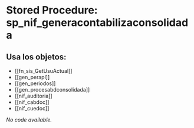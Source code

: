 # Stored Procedure: sp_nif_generacontabilizaconsolidada

## Usa los objetos:
- [[fn_sis_GetUsuActual]]
- [[gen_perapl]]
- [[gen_periodos]]
- [[gen_procesabdconsolidada]]
- [[nif_auditoria]]
- [[nif_cabdoc]]
- [[nif_cuedoc]]

*No code available.*
